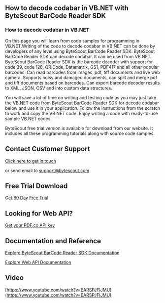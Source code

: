 ## How to decode codabar in VB.NET with ByteScout BarCode Reader SDK

### How to decode codabar in VB.NET

On this page you will learn from code samples for programming in VB.NET.Writing of the code to decode codabar in VB.NET can be done by developers of any level using ByteScout BarCode Reader SDK. ByteScout BarCode Reader SDK can decode codabar. It can be used from VB.NET. ByteScout BarCode Reader SDK is the barcode decoder with support for code 39, code 128, QR Code, Datamatrix, GS1, PDF417 and all other popular barcodes. Can read barcodes from images, pdf, tiff documents and live web camera. Supports noisy and damaged documents, can split and merge pdf and tiff documents based on barcodes. Can export barcode decoder results to XML, JSON, CSV and into custom data structures.

You will save a lot of time on writing and testing code as you may just take the VB.NET code from ByteScout BarCode Reader SDK for decode codabar below and use it in your application. Follow the instructions from the scratch to work and copy the VB.NET code. Enjoy writing a code with ready-to-use sample VB.NET codes.

ByteScout free trial version is available for download from our website. It includes all these programming tutorials along with source code samples.

## Contact Customer Support

[Click here to get in touch](https://bytescout.zendesk.com/hc/en-us/requests/new?subject=ByteScout%20BarCode%20Reader%20SDK%20Question)

or send email to [support@bytescout.com](mailto:support@bytescout.com?subject=ByteScout%20BarCode%20Reader%20SDK%20Question) 

## Free Trial Download

[Get 60 Day Free Trial](https://bytescout.com/download/web-installer?utm_source=github-readme)

## Looking for Web API? 

[Get your PDF.co API key](https://pdf.co/documentation/api?utm_source=github-readme)

## Documentation and Reference

[Explore ByteScout BarCode Reader SDK Documentation](https://bytescout.com/documentation/index.html?utm_source=github-readme)

[Explore Web API Documentation](https://pdf.co/documentation/api?utm_source=github-readme)

## Video

[https://www.youtube.com/watch?v=EARSPJFIJMU](https://www.youtube.com/watch?v=EARSPJFIJMU)